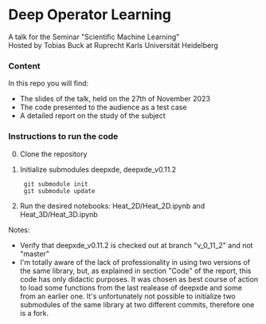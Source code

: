 # Deep Operator Learning

A talk for the Seminar "Scientific Machine Learning" \
Hosted by Tobias Buck at Ruprecht Karls Universität Heidelberg

### Content
In this repo you will find:
- The slides of the talk, held on the 27th of November 2023
- The code presented to the audience as a test case
- A detailed report on the study of the subject

### Instructions to run the code
0. Clone the repository
1. Initialize submodules deepxde, deepxde_v0.11.2

        git submodule init
        git submodule update


2. Run the desired notebooks: Heat_2D/Heat_2D.ipynb and Heat_3D/Heat_3D.ipynb

Notes:
- Verify that deepxde_v0.11.2 is checked out at branch "v_0_11_2" and not "master"
- I'm totally aware of the lack of professionality in using two versions of the same library, but, as explained in section "Code" of the report, this code has only didactic purposes. It was chosen as best course of action to load some functions from the last realease of deepxde and some from an earlier one. It's unfortunately not possible to initialize two submodules of the same library at two different commits, therefore one is a fork.